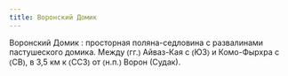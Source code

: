 ```yaml
---
title: Воронский Домик
---
```


Воронский Домик
: просторная поляна-седловина с развалинами пастушеского домика. Между ⦅гг.⦆ Айваз-Кая с ⦅ЮЗ⦆ и Комо-Фырхра с ⦅СВ⦆, в 3,5 км к ⦅ССЗ⦆ от ⦅н.п.⦆ Ворон (Судак).
